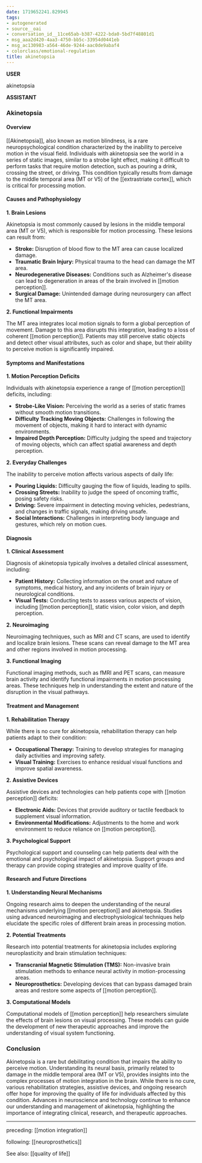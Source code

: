 ```yaml
---
date: 1719652241.829945
tags:
- autogenerated
- source__oai
- conversation_id__11ce65ab-b387-4222-bda0-5bd7f48801d1
- msg_aaa2d420-4aa3-4750-bb5c-33954d0441eb
- msg_ac130983-a564-46de-9244-aac0de9abaf4
- colorclass/emotional-regulation
title: akinetopsia
---
```


**USER**

akinetopsia


**ASSISTANT**

### Akinetopsia

#### Overview

[[Akinetopsia]], also known as motion blindness, is a rare neuropsychological condition characterized by the inability to perceive motion in the visual field. Individuals with akinetopsia see the world in a series of static images, similar to a strobe light effect, making it difficult to perform tasks that require motion detection, such as pouring a drink, crossing the street, or driving. This condition typically results from damage to the middle temporal area (MT or V5) of the [[extrastriate cortex]], which is critical for processing motion.

#### Causes and Pathophysiology

**1. Brain Lesions**

Akinetopsia is most commonly caused by lesions in the middle temporal area (MT or V5), which is responsible for motion processing. These lesions can result from:
- **Stroke:** Disruption of blood flow to the MT area can cause localized damage.
- **Traumatic Brain Injury:** Physical trauma to the head can damage the MT area.
- **Neurodegenerative Diseases:** Conditions such as Alzheimer's disease can lead to degeneration in areas of the brain involved in [[motion perception]].
- **Surgical Damage:** Unintended damage during neurosurgery can affect the MT area.

**2. Functional Impairments**

The MT area integrates local motion signals to form a global perception of movement. Damage to this area disrupts this integration, leading to a loss of coherent [[motion perception]]. Patients may still perceive static objects and detect other visual attributes, such as color and shape, but their ability to perceive motion is significantly impaired.

#### Symptoms and Manifestations

**1. Motion Perception Deficits**

Individuals with akinetopsia experience a range of [[motion perception]] deficits, including:
- **Strobe-Like Vision:** Perceiving the world as a series of static frames without smooth motion transitions.
- **Difficulty Tracking Moving Objects:** Challenges in following the movement of objects, making it hard to interact with dynamic environments.
- **Impaired Depth Perception:** Difficulty judging the speed and trajectory of moving objects, which can affect spatial awareness and depth perception.

**2. Everyday Challenges**

The inability to perceive motion affects various aspects of daily life:
- **Pouring Liquids:** Difficulty gauging the flow of liquids, leading to spills.
- **Crossing Streets:** Inability to judge the speed of oncoming traffic, posing safety risks.
- **Driving:** Severe impairment in detecting moving vehicles, pedestrians, and changes in traffic signals, making driving unsafe.
- **Social Interactions:** Challenges in interpreting body language and gestures, which rely on motion cues.

#### Diagnosis

**1. Clinical Assessment**

Diagnosis of akinetopsia typically involves a detailed clinical assessment, including:
- **Patient History:** Collecting information on the onset and nature of symptoms, medical history, and any incidents of brain injury or neurological conditions.
- **Visual Tests:** Conducting tests to assess various aspects of vision, including [[motion perception]], static vision, color vision, and depth perception.

**2. Neuroimaging**

Neuroimaging techniques, such as MRI and CT scans, are used to identify and localize brain lesions. These scans can reveal damage to the MT area and other regions involved in motion processing.

**3. Functional Imaging**

Functional imaging methods, such as fMRI and PET scans, can measure brain activity and identify functional impairments in motion processing areas. These techniques help in understanding the extent and nature of the disruption in the visual pathways.

#### Treatment and Management

**1. Rehabilitation Therapy**

While there is no cure for akinetopsia, rehabilitation therapy can help patients adapt to their condition:
- **Occupational Therapy:** Training to develop strategies for managing daily activities and improving safety.
- **Visual Training:** Exercises to enhance residual visual functions and improve spatial awareness.

**2. Assistive Devices**

Assistive devices and technologies can help patients cope with [[motion perception]] deficits:
- **Electronic Aids:** Devices that provide auditory or tactile feedback to supplement visual information.
- **Environmental Modifications:** Adjustments to the home and work environment to reduce reliance on [[motion perception]].

**3. Psychological Support**

Psychological support and counseling can help patients deal with the emotional and psychological impact of akinetopsia. Support groups and therapy can provide coping strategies and improve quality of life.

#### Research and Future Directions

**1. Understanding Neural Mechanisms**

Ongoing research aims to deepen the understanding of the neural mechanisms underlying [[motion perception]] and akinetopsia. Studies using advanced neuroimaging and electrophysiological techniques help elucidate the specific roles of different brain areas in processing motion.

**2. Potential Treatments**

Research into potential treatments for akinetopsia includes exploring neuroplasticity and brain stimulation techniques:
- **Transcranial Magnetic Stimulation (TMS):** Non-invasive brain stimulation methods to enhance neural activity in motion-processing areas.
- **Neuroprosthetics:** Developing devices that can bypass damaged brain areas and restore some aspects of [[motion perception]].

**3. Computational Models**

Computational models of [[motion perception]] help researchers simulate the effects of brain lesions on visual processing. These models can guide the development of new therapeutic approaches and improve the understanding of visual system functioning.

### Conclusion

Akinetopsia is a rare but debilitating condition that impairs the ability to perceive motion. Understanding its neural basis, primarily related to damage in the middle temporal area (MT or V5), provides insights into the complex processes of motion integration in the brain. While there is no cure, various rehabilitation strategies, assistive devices, and ongoing research offer hope for improving the quality of life for individuals affected by this condition. Advances in neuroscience and technology continue to enhance our understanding and management of akinetopsia, highlighting the importance of integrating clinical, research, and therapeutic approaches.


---

preceding: [[motion integration]]  


following: [[neuroprosthetics]]

See also: [[quality of life]]